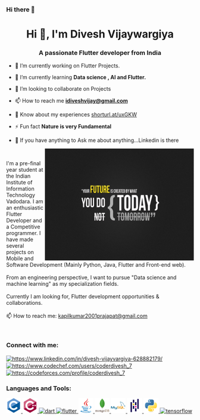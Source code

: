 ### Hi there 👋

<h1 align="center">Hi 👋, I'm Divesh Vijaywargiya</h1>
<h3 align="center">A passionate Flutter developer from India</h3>

- 🔭 I’m currently working on Flutter Projects.

- 🌱 I’m currently learning **Data science , AI and Flutter.**

- 👯 I’m looking to collaborate on Projects

- 📫 How to reach me **idiveshvijay@gmail.com**

- 📄 Know about my experiences [shorturl.at/uxGKW](shorturl.at/uxGKW)

- ⚡ Fun fact **Nature is very Fundamental**

- 💬 If you have anything to Ask me about anything...Linkedin is there

<img align="right" alt="GIF" src="./2068753.jpg" width="400" height="300" />
<br/>
<p>

I'm a pre-final year student at the Indian Institute of Information Technology Vadodara. I am an enthusiastic Flutter Developer and a Competitive programmer. I have made several projects on Mobile and Software Development (Mainly Python, Java, Flutter and Front-end web). <br/><br/>
From an engineering perspective, I want to pursue "Data science and machine learning" as my specialization fields.<br/><br/>
Currently I am looking for, Flutter development opportunities & collaborations. <br/><br/>
📫 How to reach me: kapilkumar2001prajapat@gmail.com

</p>

<br/> 

<h3 align="left">Connect with me:</h3>
<p align="left">
<a href="https://linkedin.com/in/https://www.linkedin.com/in/divesh-vijayvargiya-628882179/" target="blank"><img align="center" src="https://raw.githubusercontent.com/rahuldkjain/github-profile-readme-generator/master/src/images/icons/Social/linked-in-alt.svg" alt="https://www.linkedin.com/in/divesh-vijayvargiya-628882179/" height="30" width="40" /></a>
<a href="https://www.codechef.com/users/https://www.codechef.com/users/coderdivesh_7" target="blank"><img align="center" src="https://cdn.jsdelivr.net/npm/simple-icons@3.1.0/icons/codechef.svg" alt="https://www.codechef.com/users/coderdivesh_7" height="30" width="40" /></a>
<a href="https://codeforces.com/profile/https://codeforces.com/profile/coderdivesh_7" target="blank"><img align="center" src="https://raw.githubusercontent.com/rahuldkjain/github-profile-readme-generator/master/src/images/icons/Social/codeforces.svg" alt="https://codeforces.com/profile/coderdivesh_7" height="30" width="40" /></a>
</p>

<h3 align="left">Languages and Tools:</h3>
<p align="left"> <a href="https://www.cprogramming.com/" target="_blank" rel="noreferrer"> <img src="https://raw.githubusercontent.com/devicons/devicon/master/icons/c/c-original.svg" alt="c" width="40" height="40"/> </a> <a href="https://www.w3schools.com/cpp/" target="_blank" rel="noreferrer"> <img src="https://raw.githubusercontent.com/devicons/devicon/master/icons/cplusplus/cplusplus-original.svg" alt="cplusplus" width="40" height="40"/> </a> <a href="https://dart.dev" target="_blank" rel="noreferrer"> <img src="https://www.vectorlogo.zone/logos/dartlang/dartlang-icon.svg" alt="dart" width="40" height="40"/> </a> <a href="https://flutter.dev" target="_blank" rel="noreferrer"> <img src="https://www.vectorlogo.zone/logos/flutterio/flutterio-icon.svg" alt="flutter" width="40" height="40"/> </a> <a href="https://www.java.com" target="_blank" rel="noreferrer"> <img src="https://raw.githubusercontent.com/devicons/devicon/master/icons/java/java-original.svg" alt="java" width="40" height="40"/> </a> <a href="https://www.mongodb.com/" target="_blank" rel="noreferrer"> <img src="https://raw.githubusercontent.com/devicons/devicon/master/icons/mongodb/mongodb-original-wordmark.svg" alt="mongodb" width="40" height="40"/> </a> <a href="https://www.mysql.com/" target="_blank" rel="noreferrer"> <img src="https://raw.githubusercontent.com/devicons/devicon/master/icons/mysql/mysql-original-wordmark.svg" alt="mysql" width="40" height="40"/> </a> <a href="https://pandas.pydata.org/" target="_blank" rel="noreferrer"> <img src="https://raw.githubusercontent.com/devicons/devicon/2ae2a900d2f041da66e950e4d48052658d850630/icons/pandas/pandas-original.svg" alt="pandas" width="40" height="40"/> </a> <a href="https://www.python.org" target="_blank" rel="noreferrer"> <img src="https://raw.githubusercontent.com/devicons/devicon/master/icons/python/python-original.svg" alt="python" width="40" height="40"/> </a> <a href="https://www.tensorflow.org" target="_blank" rel="noreferrer"> <img src="https://www.vectorlogo.zone/logos/tensorflow/tensorflow-icon.svg" alt="tensorflow" width="40" height="40"/> </a> </p>
